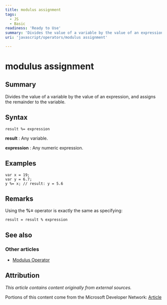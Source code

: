 ```yaml
---
title: modulus assignment
tags:
  - JS
  - Basic
readiness: 'Ready to Use'
summary: 'Divides the value of a variable by the value of an expression, and assigns the remainder to the variable.'
uri: 'javascript/operators/modulus assignment'

---
```

# modulus assignment

## Summary

Divides the value of a variable by the value of an expression, and assigns the remainder to the variable.

## Syntax

    result %= expression

**result**
:   Any variable.

**expression**
:   Any numeric expression.

## Examples

``` {.js}
var x = 19;
var y = 6.7;
y %= x; // result: y = 5.6
```

## Remarks

Using the **%=** operator is exactly the same as specifying:

    result = result % expression

## See also

### Other articles

-   [Modulus Operator](/javascript/operators/modulus)

## Attribution

*This article contains content originally from external sources.*

Portions of this content come from the Microsoft Developer Network: [Article](http://msdn.microsoft.com/en-us/library/ie/ff3sz136(v=vs.94).aspx)

